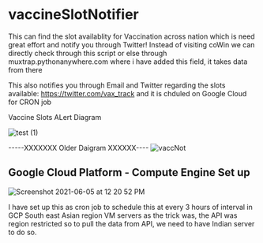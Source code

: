 # vaccineSlotNotifier


This can find the slot availablity for Vaccination across nation which is need great effort and notify you through Twitter! Instead of visiting coWin we can directly check through this script or else through muxtrap.pythonanywhere.com where i have added this field, it takes data from there

This also notifies you through Email and Twitter regarding the slots available: https://twitter.com/vax_track and it is chduled on Google Cloud for CRON job


Vaccine Slots ALert Diagram

![test (1)](https://user-images.githubusercontent.com/27301175/211250213-3e5642b9-62cd-40ba-b5f4-5ced431f8abc.jpg)


-----XXXXXXX Older Daigram XXXXXX----
![vaccNot](https://user-images.githubusercontent.com/27301175/119247021-05b96980-bba4-11eb-905d-aa5535ff8519.png)


## Google Cloud Platform - Compute Engine Set up


![Screenshot 2021-06-05 at 12 20 52 PM](https://user-images.githubusercontent.com/27301175/120883084-d3265c80-c5f8-11eb-8ae2-19e2baf3a3f5.png)

I have set up this as cron job to schedule this at every 3 hours of interval in GCP South east Asian region VM servers as the trick was, the API was region restricted so to pull the data from API, we need to have Indian server to do so.
